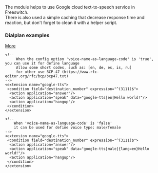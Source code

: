 <p>
  The module helps to use Google cloud text-to-speech service in Freeswitch. <br>
  There is also used a simple caching that decrease response time and  reaction, but don't forget to clean it with a helper script.
</p>

### Dialplan examples
[More](sources/conf/dialplan/example.xml)
```
<!--
     When the config option 'voice-name-as-language-code' is 'true', you can use it for define language
     Allow some short codes, such as: [en, de, es, is, ru]
     for other use BCP-47 (https://www.rfc-editor.org/rfc/bcp/bcp47.txt)
-->
<extension name="google-tts">
 <condition field="destination_number" expression="^(3111)$">
  <action application="answer"/>
  <action application="speak" data="google-tts|en|Hello world!"/>
  <action application="hangup"/>
 </condition>
</extension>

<!--
    When 'voice-name-as-language-code' is 'false'
    it can be used for define voice type: male/female
-->
<extension name="google-tts">
 <condition field="destination_number" expression="^(3111)$">
  <action application="answer"/>
  <action application="speak" data="google-tts|male|{lang=en}Hello world!"/>
  <action application="hangup"/>
 </condition>
</extension>

```
